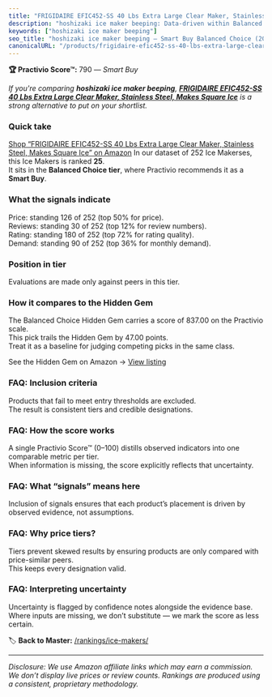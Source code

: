 ```yaml
---
title: "FRIGIDAIRE EFIC452-SS 40 Lbs Extra Large Clear Maker, Stainless Steel, Makes Square Ice"
description: "hoshizaki ice maker beeping: Data-driven within Balanced Choice ranking using the Practivio Score™. Positioned by quality, value, demand, findability, momentum."
keywords: ["hoshizaki ice maker beeping"]
seo_title: "hoshizaki ice maker beeping — Smart Buy Balanced Choice (2025)"
canonicalURL: "/products/frigidaire-efic452-ss-40-lbs-extra-large-clear-maker-stainless-steel-makes-square-ice-B077MT8TJV/"
---
```


**🏆 Practivio Score™:** 790 — _Smart Buy_


*If you're comparing **hoshizaki ice maker beeping**, **[FRIGIDAIRE EFIC452-SS 40 Lbs Extra Large Clear Maker, Stainless Steel, Makes Square Ice](https://www.amazon.com/dp/B077MT8TJV?tag=practivio-20)** is a strong alternative to put on your shortlist.*
### Quick take
[Shop “FRIGIDAIRE EFIC452-SS 40 Lbs Extra Large Clear Maker, Stainless Steel, Makes Square Ice” on Amazon](https://www.amazon.com/dp/B077MT8TJV?tag=practivio-20)
In our dataset of 252 Ice Makerses, this Ice Makers is ranked **25**.  
It sits in the **Balanced Choice tier**, where Practivio recommends it as a **Smart Buy**.

### What the signals indicate
Price: standing 126 of 252 (top 50% for price).  
Reviews: standing 30 of 252 (top 12% for review numbers).  
Rating: standing 180 of 252 (top 72% for rating quality).  
Demand: standing 90 of 252 (top 36% for monthly demand).

### Position in tier
Evaluations are made only against peers in this tier.

### How it compares to the Hidden Gem
The Balanced Choice Hidden Gem carries a score of 837.00 on the Practivio scale.  
This pick trails the Hidden Gem by 47.00 points.  
Treat it as a baseline for judging competing picks in the same class.  

See the Hidden Gem on Amazon → [View listing](https://www.amazon.com/dp/B0C32SGKMJ?tag=practivio-20)

### FAQ: Inclusion criteria
Products that fail to meet entry thresholds are excluded.  
The result is consistent tiers and credible designations.

### FAQ: How the score works
A single Practivio Score™ (0–100) distills observed indicators into one comparable metric per tier.  
When information is missing, the score explicitly reflects that uncertainty.

### FAQ: What “signals” means here
Inclusion of signals ensures that each product’s placement is driven by observed evidence, not assumptions.

### FAQ: Why price tiers?
Tiers prevent skewed results by ensuring products are only compared with price-similar peers.  
This keeps every designation valid.

### FAQ: Interpreting uncertainty
Uncertainty is flagged by confidence notes alongside the evidence base.  
Where inputs are missing, we don’t substitute — we mark the score as less certain.


🏷️ **Back to Master:** [/rankings/ice-makers/](/rankings/ice-makers/)

---
_Disclosure: We use Amazon affiliate links which may earn a commission. We don’t display live prices or review counts. Rankings are produced using a consistent, proprietary methodology._
